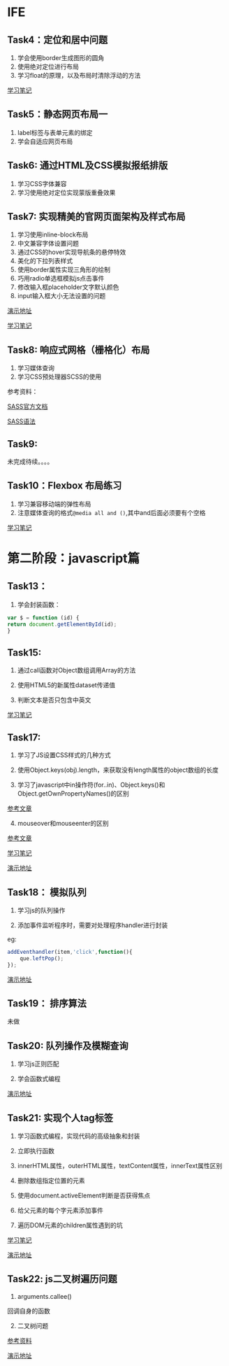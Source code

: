 # IFE

## Task4：定位和居中问题

1. 学会使用border生成图形的圆角
2. 使用绝对定位进行布局
3. 学习float的原理，以及布局时清除浮动的方法


[学习笔记](https://github.com/fyuanfen/IFE/blob/master/1-4/task4.md)

## Task5：静态网页布局一

1. label标签与表单元素的绑定
2. 学会自适应网页布局

## Task6: 通过HTML及CSS模拟报纸排版

1. 学习CSS字体兼容
2. 学习使用绝对定位实现蒙版重叠效果


## Task7: 实现精美的官网页面架构及样式布局

1. 学习使用inline-block布局
2. 中文兼容字体设置问题
3. 通过CSS的hover实现导航条的悬停特效
4. 美化的下拉列表样式
5. 使用border属性实现三角形的绘制
6. 巧用radio单选框模拟js点击事件
7. 修改输入框placeholder文字默认颜色
8. input输入框大小无法设置的问题

[演示地址](http://www.zyy1217.com/project/task7/)

[学习笔记](https://github.com/fyuanfen/IFE/blob/master/1-7/task7.md)

## Task8: 响应式网格（栅格化）布局

1. 学习媒体查询
2. 学习CSS预处理器SCSS的使用

参考资料：

[SASS官方文档](http://sass-lang.com/documentation/file.SASS_REFERENCE.html)

[SASS语法](http://www.w3cplus.com/sassguide/syntax.html)

## Task9:

未完成待续。。。。


## Task10：Flexbox 布局练习

1. 学习兼容移动端的弹性布局
2. 注意媒体查询的格式`@media all and ()`,其中and后面必须要有个空格

[学习笔记](https://github.com/fyuanfen/IFE/blob/master/1-10/task10.md)

# 第二阶段：javascript篇


## Task13：
 
1. 学会封装函数：
```javascript
var $ = function (id) {
return document.getElementById(id);
}
```


## Task15:
1. 通过call函数对Object数组调用Array的方法

2. 使用HTML5的新属性dataset传递值
 
3. 判断文本是否只包含中英文

[学习笔记](https://github.com/fyuanfen/IFE/blob/master/2-15/task15.md) 


## Task17:

1. 学习了JS设置CSS样式的几种方式

2. 使用Object.keys(obj).length，来获取没有length属性的object数组的长度
   
3. 学习了javascript中in操作符(for..in)、Object.keys()和Object.getOwnPropertyNames()的区别
  
[参考文章](http://www.cnblogs.com/wujie520303/p/4931384.html?utm_source=tuicool&utm_medium=referral)

4. mouseover和mouseenter的区别

 
[参考文章](http://www.cnblogs.com/kingwell/archive/2012/09/09/2677258.html)

 
[学习笔记](https://github.com/fyuanfen/IFE/blob/master/2-17/task17.md)


[演示地址](http://zyy1217.com/project/task17/)


## Task18： 模拟队列

1. 学习js的队列操作

2. 添加事件监听程序时，需要对处理程序handler进行封装


eg:

```javascript
addEventhandler(item,'click',function(){
	que.leftPop();
});
```

[演示地址](http://www.zyy1217.com/project/task18)

## Task19： 排序算法
未做

## Task20: 队列操作及模糊查询
1. 学习js正则匹配

2. 学会函数式编程

[演示地址](http://www.zyy1217.com/project/task20)

## Task21: 实现个人tag标签

1. 学习函数式编程，实现代码的高级抽象和封装

2. 立即执行函数

3. innerHTML属性，outerHTML属性，textContent属性，innerText属性区别

4. 删除数组指定位置的元素

5. 使用document.activeElement判断是否获得焦点

6. 给父元素的每个字元素添加事件

7. 遍历DOM元素的children属性遇到的坑

[学习笔记](https://github.com/fyuanfen/IFE/blob/master/2-21/task21.md)

[演示地址](http://www.zyy1217.com/project/task21)


## Task22: js二叉树遍历问题

1. arguments.callee()

回调自身的函数

2. 二叉树问题

[参考资料](http://blog.csdn.net/luckyxiaoqiang/article/details/7518888)

[演示地址](http://www.zyy1217.com/project/task22/)

